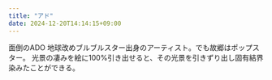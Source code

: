 ```yaml
---
title: "アド"
date: 2024-12-20T14:14:15+09:00
---
```

面倒のADO
地球改めブルブルスター出身のアーティスト。でも故郷はポップスター。
光景の凄みを絵に100%引き出せると、その光景を引きずり出し固有結界染みたことができる。
